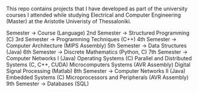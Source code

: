 This repo contains projects that I have developed as part of the university courses I attended while studying Electrical and Computer Engineering (Master) at the Aristotle Univeristy of Thessaloniki.

Semester     -> Course (Language)
2nd Semester -> Structured Programming (C)
3rd Semester -> Programming Techniques (C++)
4th Semester -> Computer Architecture (MIPS Assembly)
5th Semester -> Data Structures (Java)
6th Semester -> Discrete Mathematics (Python, C)
7th Semester -> Computer Networks I (Java)
                Operating Systems (C)
                Parallel and Distributed Systems (C, C++, CUDA)
                Microcomputers Systems (AVR Assembly)
                Digital Signal Processing (Matlab)
8th Semester -> Computer Networks II (Java)
                Embedded Systems (C)
                Microprocessors and Peripherals (AVR Assembly)
9th Semester -> Databases (SQL)
